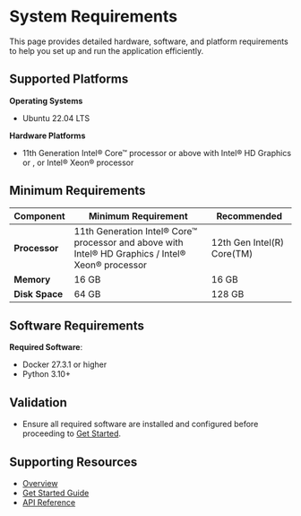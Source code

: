 
# System Requirements
This page provides detailed hardware, software, and platform requirements to help you set up and run the application efficiently.

## Supported Platforms

**Operating Systems**
- Ubuntu 22.04 LTS

**Hardware Platforms**
- 11th Generation Intel® Core™ processor or above with Intel® HD Graphics or , or Intel® Xeon® processor


## Minimum Requirements
| **Component**      | **Minimum Requirement**   | **Recommended**         |
|---------------------|---------------------------|--------------------------|
| **Processor**       | 11th Generation Intel® Core™ processor and above with Intel® HD Graphics /  Intel® Xeon® processor    | 12th Gen Intel(R) Core(TM) |
| **Memory**          | 16 GB                     | 16 GB                   |
| **Disk Space**      | 64 GB                | 128 GB               |


## Software Requirements

**Required Software**:
- Docker 27.3.1 or higher
- Python 3.10+


## Validation
- Ensure all required software are installed and configured before proceeding to [Get Started](./get-started.md).

## Supporting Resources

* [Overview](Overview.md)
* [Get Started Guide](get-started.md)
* [API Reference](api-reference.md)
